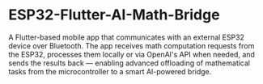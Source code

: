 # ESP32-Flutter-AI-Math-Bridge
 A Flutter-based mobile app that communicates with an external ESP32 device over Bluetooth. The app receives math computation requests from the ESP32, processes them locally or via OpenAI's API when needed, and sends the results back — enabling advanced offloading of mathematical tasks from the microcontroller to a smart AI-powered bridge.
